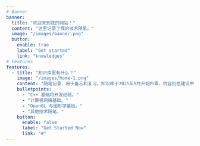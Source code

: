 ```yaml
---
# Banner
banner:
  title: "欢迎来到我的网站！"
  content: "这里记录了我的技术随笔。"
  image: "/images/banner.png"
  button:
    enable: true
    label: "Get started"
    link: "knowledges"
# Features
features:
  - title: "知识库里有什么？"
    image: "/images/home-1.png"
    content: "随笔记录，用于备忘和复习。知识库于2025年9月开始积累，内容扔在建设中。"
    bulletpoints:
      - "C++ 基础和开发经验。"
      - "计算机网络基础。"
      - "OpenGL 与图形学基础。"
      - "其他技术随笔。"
    button:
      enable: false
      label: "Get Started Now"
      link: "#"
---
```

